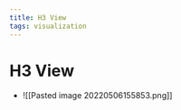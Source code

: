 ```yaml
---
title: H3 View
tags: visualization
---
```


# H3 View
- ![[Pasted image 20220506155853.png]]














